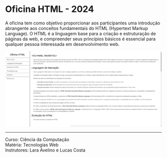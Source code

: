 # Oficina HTML - 2024


A oficina tem como objetivo proporcionar aos participantes uma introdução abrangente aos conceitos fundamentais do HTML (Hypertext Markup Language). O HTML é a linguagem base para a criação e estruturação de páginas da web, e compreender seus princípios básicos é essencial para qualquer pessoa interessada em desenvolvimento web.

![Tela principal da Oficina de HTML](img/project-image.png)

---

Curso: Ciência da Computação  
Matéria: Tecnologias Web  
Instrutores: Lara Avelino e Lucas Costa